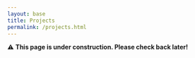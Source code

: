 ```yaml
---
layout: base
title: Projects
permalink: /projects.html
---
```



⚠️ **This page is under construction. Please check back later!**
